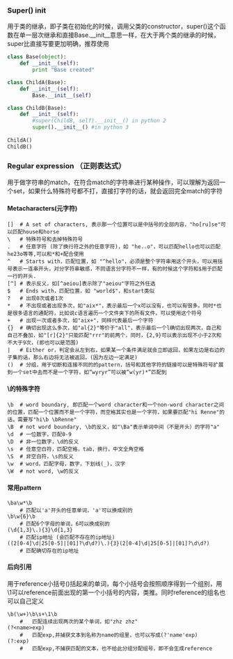### Super() init
用于类的继承，即子类在初始化的时候，调用父类的constructor，super()这个函数在单一层次继承和直接Base.\_\_init\_\_意思一样，在大于两个类的继承的时候，super比直接写要更加明确，推荐使用
```python
class Base(object):
    def __init__(self):
        print "Base created"

class ChildA(Base):
    def __init__(self):
        Base.__init__(self)

class ChildB(Base):
    def __init__(self):
        #super(ChildB, self).__init__() in python 2
        super().__init__() #in python 3
        
ChildA() 
ChildB()
```

### Regular expression （正则表达式）
用于做字符串的match，在符合match的字符串进行某种操作，可以理解为返回一个set，如果什么特殊符号都不打，直接打字符的话，就会返回完全match的字符
#### Metacharacters(元字符)
```
[]  # A set of characters, 表示那一个位置可以是中括号的全部内容，"ho[ru]se"可以匹配house和horse
\   # 特殊符号和去掉特殊符号
.   # 任意字符 (除了换行符之外的任意字符)，如 "he..o"，可以匹配hello也可以匹配he23o等等,可以和*和+配合使用
^   # Starts with，匹配位置，如 "^hello"，必须是整个字符串用这个开头，可以用括号表示一连串开头，对分字符串敏感，不同语言分字符不一样，有的时候这个字符和$用于匹配一行的开头.
[^] # 表示反义，如[^aeiou]表示除了"aeiou"字符之外任选
$   # Ends with，匹配位置，如 "world$"，和start类似
?   # 出现0次或者1次
*   # 不出现或者出现多次，如"aix*"，表示最后一个x可以没有，也可以有很多。同时*也是很多语言的通配符，比如说c语言遍历一个文件夹下的所有文件，可以使用这个符号
+   # 出现一次或者多次，如"aix+"，同样代表最后一个字符
{}  # 确切出现这么多次，如"al{2}"等价于"all"，表示最后一个l确切出现两次，自己和自己不叠加，如"[r]{2}"只能匹配"rrr"的前两个，同时，{2,9}可以表示出现不小于2次和不大于9次，(即也可以是范围)
|   # Either or，判定会从左到右，如果某一个条件满足就会立即返回，如果左边是右边的子集的话，那么右边将无法被返回，(因为左边一定满足)
()  # 分组，用于切断和连接不同的的pattern，括号和其他字符的链接可以是特殊符号扩展到一个set中去而不是一个字符，如“wyryr”可以被“w(yr)*”匹配到
```

#### \的特殊字符
```
\b  # word boundary, 即匹配一个word character和一个non-word character之间的位置，匹配一个位置而不是一个字符，而空格其实也是一个字符，如果要匹配"hi Renne"的话，需要写"hi\b \bRenne"
\B  # not word boundary, \b的反义，如"\Ba"表示单词中间（不是开头）的字符"a"
\d  # 一位数字，匹配0-9
\D  # 非一位数字，\d的反义
\s  # 任意空白符，匹配空格，tab，换行，中文全角空格
\S  # 非空白符，\s的反义
\w  # word，匹配字母，数字，下划线(_)，汉字
\W  # not word, \w的反义
```
#### 常用pattern
```
\ba\w*\b 
    # 匹配以'a'开头的任意单词，'a'可以换成别的
\b\w{6}\b
    # 匹配6个字母的单词，6可以换成别的
(\d{1,3}\.){3}\d{1,3}
    # 匹配ip地址 (会匹配不存在的ip地址)
((2[0-4]\d|25[0-5]|[01]?\d\d?)\.){3}(2[0-4]\d|25[0-5]|[01]?\d\d?)
    # 匹配确切存在的ip地址
```
#### 后向引用
用于reference小括号()括起来的单词，每个小括号会按照顺序得到一个组别，用\1可以reference前面出现的第一个小括号的内容，类推。同时reference的组名也可以自己定义
```
\b(\w+)\b\s+\1\b
    #   匹配连续出现两次的某个单词，如"zhz zhz"
(?<name>exp)
    #   匹配exp,并捕获文本到名称为name的组里，也可以写成(?'name'exp)
(?:exp)
    #   匹配exp,不捕获匹配的文本，也不给此分组分配组号，即不会生成reference
    
```










